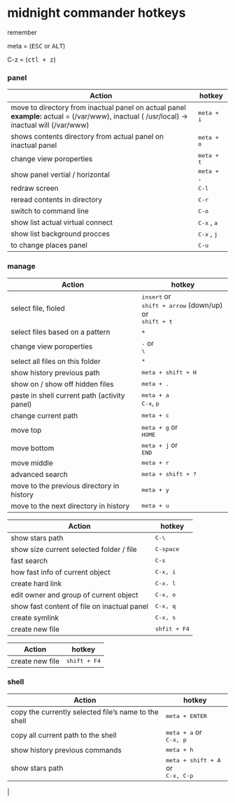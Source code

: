 midnight commander hotkeys
==========

remember 

meta = (<kbd>ESC</kbd> or <kbd>ALT</kbd>)

C-z = (<kbd>ctl + z</kbd>)     

### panel

| **Action** | **hotkey** |
|---|---|
| move to directory from inactual panel on actual panel <br> <b>example:</b> actual = (/var/www), inactual ( /usr/local) -> inactual will (/var/www) | <kbd>meta + i</kbd><br>
| shows contents directory from actual panel on inactual panel | <kbd>meta + o</kbd><br>
| change view poroperties | <kbd>meta + t</kbd><br>
| show panel vertial / horizontal | <kbd>meta + ,</kbd><br>
| redraw screen | <kbd>C-l</kbd><br>
| reread contents in directory | <kbd>C-r</kbd><br>
| switch to command line | <kbd>C-o</kbd><br>
| show list actual virtual connect | <kbd>C-x</kbd> , <kbd>a</kbd><br>
| show list background procces | <kbd>C-x</kbd> , <kbd>j</kbd><br>
| to change places panel | <kbd>C-u</kbd><br>


     
     
 ### manage
 
 | **Action** | **hotkey** |
|---|---|
| select file, fioled |  <kbd>insert</kbd> or<br><kbd>shift + arrow</kbd> (down/up) or<br><kbd>shift + t</kbd>
| select files based on a pattern | <kbd>+</kbd><br>
| change view poroperties | <kbd>-</kbd> or<br><kbd>\ </kbd>
| select all files on this folder | <kbd>*</kbd><br>
| show history previous path | <kbd>meta + shift + H</kbd><br>
| show on / show off hidden files | <kbd>meta + .</kbd><br>
| paste in shell current path (activity panel) | <kbd>meta + a</kbd><br><kbd>C-x</kbd>, <kbd>p</kbd>
| change current path | <kbd>meta + c</kbd>
| move top| <kbd>meta + g</kbd> or<br><kbd>HOME</kbd><br>
| move bottom | <kbd>meta + j</kbd> or<br><kbd>END</kbd><br>
| move middle | <kbd>meta + r</kbd>
| advanced search  | <kbd>meta + shift + ?</kbd><br>
| move to the previous directory in history | <kbd>meta + y</kbd><br>
| move to the next directory in history | <kbd>meta + u</kbd><br>

| **Action** | **hotkey** |
|---|---|
| show stars path | <kbd>C-\\</kbd><br>
| show size current selected folder / file | <kbd>C-space</kbd><br>
| fast search | <kbd>C-s</kbd><br>
| how fast info of current object | <kbd>C-x, i</kbd><br>
| create hard link | <kbd>C-x. l</kbd><br>
| edit owner and group of current object | <kbd>C-x, o</kbd><br>
| show fast content of file on inactual panel | <kbd>C-x, q</kbd><br>
| create symlink | <kbd>C-x, s</kbd><br>
| create new file | <kbd>shfit + F4</kbd><br>

| **Action** | **hotkey** |
|---|---|
| create new file | <kbd>shift + F4</kbd><br> | <kbd>screen</kbd> 


### shell

| **Action** | **hotkey** |
|---|---|
| copy the currently selected file’s name to the shell | <kbd>meta + ENTER</kbd>
| copy all current path to the shell | <kbd>meta + a</kbd> or<br><kbd>C-x, p</kbd>
| show history previous commands | <kbd>meta + h</kbd>
| show stars path | <kbd>meta + shift + A</kbd> or<br><kbd>C-x, C-p</kbd>

      
| 
